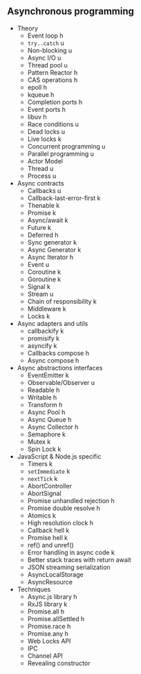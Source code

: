## Asynchronous programming

- Theory
  - Event loop h
  - `try..catch` u
  - Non-blocking u
  - Async I/O u
  - Thread pool u
  - Pattern Reactor h
  - CAS operations h
  - epoll h
  - kqueue h
  - Completion ports h
  - Event ports h
  - libuv h
  - Race conditions u
  - Dead locks u
  - Live locks k
  - Concurrent programming u
  - Parallel programming u
  - Actor Model
  - Thread u
  - Process u
- Async contracts
  - Callbacks u
  - Callback-last-error-first k
  - Thenable k
  - Promise k
  - Async/await k
  - Future k
  - Deferred h
  - Sync generator k
  - Async Generator k
  - Async Iterator h
  - Event u
  - Coroutine k
  - Goroutine k
  - Signal k
  - Stream u
  - Chain of responsibility k
  - Middleware k
  - Locks k
- Async adapters and utils
  - callbackify k
  - promisify k
  - asyncify k
  - Callbacks compose h
  - Async compose h
- Async abstractions interfaces
  - EventEmitter k
  - Observable/Observer u
  - Readable h
  - Writable h
  - Transform h
  - Async Pool h
  - Async Queue h
  - Async Collector h
  - Semaphore k
  - Mutex k
  - Spin Lock k
- JavaScript & Node.js specific
  - Timers k
  - `setImmediate` k
  - `nextTick` k
  - AbortController 
  - AbortSignal
  - Promise unhandled rejection h
  - Promise double resolve h
  - Atomics k
  - High resolution clock h
  - Callback hell k
  - Promise hell k
  - ref() and unref()
  - Error handling in async code k
  - Better stack traces with return await
  - JSON streaming serialization
  - AsyncLocalStorage
  - AsyncResource
- Techniques
  - Async.js library h
  - RxJS library k
  - Promise.all h
  - Promise.allSettled h
  - Promise.race h
  - Promise.any h
  - Web Locks API
  - IPC
  - Channel API
  - Revealing constructor
